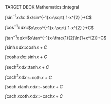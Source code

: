 TARGET DECK
Mathematics::Integral

$\int \sin^{-1}x \, dx$::$x\sin^{-1}x+\sqrt{ 1-x^{2} }+C$
<!--ID: 1717649746386-->

$\int \cos^{-1}x \, dx$::$x\cos^{-1}x-\sqrt{ 1-x^{2} }+C$
<!--ID: 1717649746406-->

$\int \tan^{-1}x \, dx$::$x\tan^{-1}x-\frac{1}{2}\ln(1+x^{2})+C$
<!--ID: 1717649746423-->

$\int \sinh x \, dx$::$\cosh x+C$
<!--ID: 1717844190484-->

$\int \cosh x \, dx$::$\sinh x+C$
<!--ID: 1717844190535-->

$\int \mathrm{sech}^{2} x \, dx$::$\tanh x+C$
<!--ID: 1717844190547-->

$\int \mathrm{csch}^{2} x \, dx$::$-\coth x+C$
<!--ID: 1717844190559-->

$\int \mathrm{sech}~x\tanh x \, dx$::$-\mathrm{sech} x+C$
<!--ID: 1717844190573-->

$\int \mathrm{csch}~x \coth x\, dx$::$-\mathrm{csch} x+C$
<!--ID: 1717844190589-->























